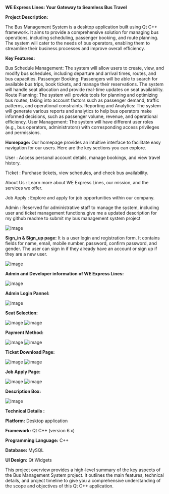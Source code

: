 **WE Express Lines: Your Gateway to Seamless Bus Travel**




**Project Description:**

The Bus Management System is a desktop application built using Qt C++ framework. It aims to provide a comprehensive solution for managing bus operations, including scheduling, passenger booking, and route planning. The system will cater to the needs of bus operators, enabling them to streamline their business processes and improve overall efficiency.




**Key Features:**

Bus Schedule Management: The system will allow users to create, view, and modify bus schedules, including departure and arrival times, routes, and bus capacities.
Passenger Booking: Passengers will be able to search for available bus trips, book tickets, and manage their reservations. The system will handle seat allocation and provide real-time updates on seat availability.
Route Planning: The system will provide tools for planning and optimizing bus routes, taking into account factors such as passenger demand, traffic patterns, and operational constraints.
Reporting and Analytics: The system will generate various reports and analytics to help bus operators make informed decisions, such as passenger volume, revenue, and operational efficiency.
User Management: The system will have different user roles (e.g., bus operators, administrators) with corresponding access privileges and permissions.


**Homepage:**
Our homepage provides an intuitive interface to facilitate easy navigation for our users. Here are the key sections you can explore.
 
 User :   Access personal account details, manage bookings, and view travel history.
 
 Ticket :   Purchase tickets, view schedules, and check bus availability.
 
 About Us :   Learn more about WE Express Lines, our mission, and the services we offer.
 
 Job Apply :   Explore and apply for job opportunities within our company.
 
 Admin :   Reserved for administrative staff to manage the system, including user and ticket management functions.give me a updated description for my github readme to submit my bus management system project
 
![image](https://github.com/yamin-401533/Bus_Management_System/assets/141956369/40041970-819f-489b-9323-5f9a88f2b2fa)



**Sign_in & Sign_up page:**
It is a user login and registration form. It contains fields for name, email, mobile number, password, confirm password, and gender. The user can sign in if they already have an account or sign up if they are a new user.

![image](https://github.com/yamin-401533/Bus_Management_System/assets/141956369/509b1a87-800e-4a56-a989-30ac1d2c4c90)



**Admin and Developer information of WE Express Lines:**

![image](https://github.com/yamin-401533/Bus_Management_System/assets/141956369/d8b06418-e459-4ba0-bf39-4f77462460a2)



**Admin Login Pannel:**

![image](https://github.com/yamin-401533/Bus_Management_System/assets/141956369/f85ab7c1-c9ac-4097-b111-4eafdae2640e)



**Seat Selection:**

![image](https://github.com/yamin-401533/Bus_Management_System/assets/141956369/f1f0565f-3d5d-44cc-99e0-2fa6a955330a)
![image](https://github.com/yamin-401533/Bus_Management_System/assets/141956369/c418fc38-651c-453e-9e43-44a8bcc07180)



**Payment Method:**

![image](https://github.com/yamin-401533/Bus_Management_System/assets/141956369/daf0df41-b978-457d-b86f-a9b5734498a8)
![image](https://github.com/yamin-401533/Bus_Management_System/assets/141956369/8cda253a-0015-4692-aaa9-08cb262d35d1)



**Ticket Download Page:**

![image](https://github.com/yamin-401533/Bus_Management_System/assets/141956369/6ef2834e-b16f-4601-be45-cfb626b685cf)
![image](https://github.com/yamin-401533/Bus_Management_System/assets/141956369/8281694e-7e0d-489c-a4e3-f0fbaa28f0d4)



**Job Apply Page:**

![image](https://github.com/yamin-401533/Bus_Management_System/assets/141956369/2766232b-d4b7-439e-8ba0-cca2ab2b6016)
![image](https://github.com/yamin-401533/Bus_Management_System/assets/141956369/342fff88-0399-4352-81e1-e6b4bcce5503)



**Description Box:**

![image](https://github.com/yamin-401533/Bus_Management_System/assets/141956369/863d809e-5924-43a0-9259-3e950042ca11)




**Technical Details :**

  **Platform:**  Desktop application
  
  **Framework:**  Qt C++ (version 6.x)
  
  **Programming Language:**  C++
  
  **Database:**  MySQL
  
  **UI Design:**  Qt Widgets




This project overview provides a high-level summary of the key aspects of the Bus Management System project. It outlines the main features, technical details, and project timeline to give you a comprehensive understanding of the scope and objectives of this Qt C++ application.

